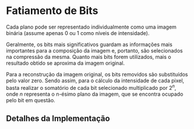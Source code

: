 # Fatiamento de Bits

Cada plano pode ser representado individualmente como uma imagem binária (assume apenas 0 ou 1 como níveis de intensidade).

Geralmente, os bits mais significativos guardam as informações mais importantes para a composição da imagem e, portanto, são selecionados na compressão da mesma. Quanto mais bits forem utilizados, mais o resultado obtido se aproxima da imagem original.

Para a reconstrução da imagem original, os bits removidos são substituídos pelo valor zero. Sendo assim, para o cálculo da intensidade de cada pixel, basta realizar o somatório de cada bit selecionado multiplicado por $2^n$, onde $n$ representa o n-ésimo plano da imagem, que se encontra ocupado pelo bit em questão.

## Detalhes da Implementação

